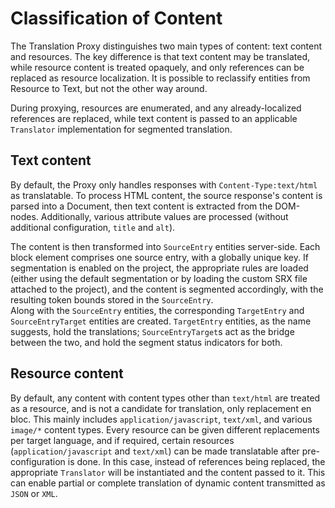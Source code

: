 # Classification of Content

The Translation Proxy distinguishes two main types of content: text content and resources. The key difference is that text content may be translated, while resource content is treated opaquely, and only references can be replaced as resource localization. It is possible to reclassify entities from Resource to Text, but not the other way around.

During proxying, resources are enumerated, and any already-localized references are replaced, while text content is passed to an applicable `Translator` implementation for segmented translation.

## Text content

By default, the Proxy only handles responses with `Content-Type:text/html` as translatable. To process HTML content, the source response's content is parsed into a Document, then text content is extracted from the DOM-nodes. Additionally, various attribute values are processed (without additional configuration, `title` and `alt`).

The content is then transformed into `SourceEntry` entities server-side. Each block element comprises one source entry, with a globally unique key. If segmentation is enabled on the project, the appropriate rules are loaded (either using the default segmentation or by loading the custom SRX file attached to the project), and the content is segmented accordingly, with the resulting token bounds stored in the `SourceEntry`.  
Along with the `SourceEntry` entities, the corresponding `TargetEntry` and `SourceEntryTarget` entities are created. `TargetEntry` entities, as the name suggests, hold the translations; `SourceEntryTarget`s act as the bridge between the two, and hold the segment status indicators for both.

## Resource content

By default, any content with content types other than `text/html` are treated as a resource, and is not a candidate for translation, only replacement en bloc. This mainly includes `application/javascript`, `text/xml`, and various `image/*` content types. Every resource can be given different replacements per target language, and if required, certain resources (`application/javascript` and `text/xml`) can be made translatable after pre-configuration is done. In this case, instead of references being replaced, the appropriate `Translator` will be instantiated and the content passed to it. This can enable partial or complete translation of dynamic content transmitted as `JSON` or `XML`.
